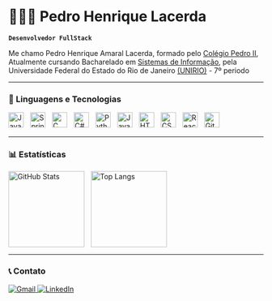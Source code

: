 # 👩🏻‍💻 Pedro Henrique Lacerda

**`Desenvolvedor FullStack`**

Me chamo Pedro Henrique Amaral Lacerda, formado pelo [Colégio Pedro II](https://cp2.g12.br/index.php), Atualmente cursando Bacharelado em [Sistemas de Informação](https://bsi.uniriotec.br/), pela Universidade Federal do Estado do Rio de Janeiro [(UNIRIO)](https://www.unirio.br/) - 7º periodo

---

### 🤖 Linguagens e Tecnologias

<img 
    align="left" 
    alt="Java" 
    title="Java"
    width="30px" 
    style="padding-right: 10px;" 
    src="https://cdn.jsdelivr.net/gh/devicons/devicon@latest/icons/java/java-original.svg" 
/>
<img 
    align="left" 
    alt="Spring" 
    title="Spring"
    width="30px" 
    style="padding-right: 10px;" 
    src="https://cdn.jsdelivr.net/gh/devicons/devicon@latest/icons/spring/spring-original-wordmark.svg" 
/>
<img 
    align="left" 
    alt="C" 
    title="C"
    width="30px" 
    style="padding-right: 10px;" 
    src="https://cdn.jsdelivr.net/gh/devicons/devicon@latest/icons/c/c-original.svg" 
/>
<img 
    align="left" 
    alt="C#" 
    title="C#"
    width="30px" 
    style="padding-right: 10px;" 
    src="https://cdn.jsdelivr.net/gh/devicons/devicon@latest/icons/csharp/csharp-original.svg" 
/>
<img 
    align="left" 
    alt="Python" 
    title="Python"
    width="30px" 
    style="padding-right: 10px;" 
    src="https://cdn.jsdelivr.net/gh/devicons/devicon@latest/icons/python/python-original.svg" 
/>
<img 
    align="left" 
    alt="JavaScript" 
    title="JavaScript"
    width="30px" 
    style="padding-right: 10px;" 
    src="https://cdn.jsdelivr.net/gh/devicons/devicon@latest/icons/javascript/javascript-original.svg" 
/>
<img 
    align="left" 
    alt="HTML"
    title="HTML" 
    width="30px" 
    style="padding-right: 10px;" 
    src="https://cdn.jsdelivr.net/gh/devicons/devicon@latest/icons/html5/html5-original.svg" 
/>
<img 
    align="left" 
    alt="CSS" 
    title="CSS"
    width="30px" 
    style="padding-right: 10px;" 
    src="https://cdn.jsdelivr.net/gh/devicons/devicon@latest/icons/css3/css3-original.svg" 
/>
<img 
    align="left" 
    alt="React"
    title="React" 
    width="30px" 
    style="padding-right: 10px;" 
    src="https://cdn.jsdelivr.net/gh/devicons/devicon@latest/icons/react/react-original.svg" 
/>

<img 
    align="left" 
    alt="Git" 
    title="Git"
    width="30px" 
    style="padding-right: 10px;" 
    src="https://cdn.jsdelivr.net/gh/devicons/devicon@latest/icons/git/git-original.svg" 
/>


<br/>
<br/>

---

### 📊 Estatísticas

<p> <img align="left" alt="GitHub Stats" height="150" style="padding-right: 10px;" src="https://github-readme-stats.vercel.app/api?username=pedrohenriqueque&show_icons=true&theme=tokyonight&include_all_commits=true&locale=pt-br" />
<img align="left" alt="Top Langs" height="150" src="https://github-readme-stats.vercel.app/api/top-langs/?username=pedrohenriqueque&theme=tokyonight&layout=compact&custom_title=Tecnologias&langs_count=9" />

</p> <!-- Força a próxima seção a começar abaixo --> <br clear="both" />

---

### 📞 Contato

<p> <a href="mailto:pedrohenriqueque@gmail.com"> <img src="https://img.shields.io/badge/-Gmail-%23333?style=for-the-badge&logo=gmail&logoColor=white" alt="Gmail" /> </a> <a href="https://www.linkedin.com/in/pedrohenriqueque/" target="_blank"> <img src="https://img.shields.io/badge/-LinkedIn-%230077B5?style=for-the-badge&logo=linkedin&logoColor=white" alt="LinkedIn" /> </a> </p>

